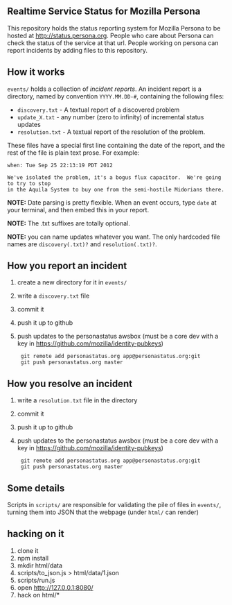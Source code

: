 ## Realtime Service Status for Mozilla Persona

This repository holds the status reporting system for Mozilla Persona
to be hosted at http://status.persona.org.  People who care about
Persona can check the status of the service at that url.  People working
on persona can report incidents by adding files to this repository.

## How it works

`events/` holds a collection of *incident reports*.  An incident report is a directory,
named by convention `YYYY.MM.DD-#`, containing the following files:

  * `discovery.txt` - A textual report of a discovered problem
  * `update_X.txt` - any number (zero to infinity) of incremental status updates
  * `resolution.txt` - A textual report of the resolution of the problem.

These files have a special first line containing the date of the report, and the rest of the
file is plain text prose.  For example:

    when: Tue Sep 25 22:13:19 PDT 2012

    We've isolated the problem, it's a bogus flux capacitor.  We're going to try to stop
    in the Aquila System to buy one from the semi-hostile Midorians there.

**NOTE:** Date parsing is pretty flexible.  When an event occurs, type `date` at your terminal,
and then embed this in your report.

**NOTE:** The .txt suffixes are totally optional.

**NOTE:** you can name updates whatever you want.  The only hardcoded file names are `discovery(.txt)?`
and `resolution(.txt)?`.

## How you report an incident

1. create a new directory for it in `events/`
2. write a `discovery.txt` file
3. commit it
4. push it up to github
5. push updates to the personastatus awsbox (must be a core dev with a key in https://github.com/mozilla/identity-pubkeys)

        git remote add personastatus.org app@personastatus.org:git
        git push personastatus.org master

## How you resolve an incident

1. write a `resolution.txt` file in the directory
2. commit it
3. push it up to github
4. push updates to the personastatus awsbox (must be a core dev with a key in https://github.com/mozilla/identity-pubkeys)

        git remote add personastatus.org app@personastatus.org:git
        git push personastatus.org master

## Some details

Scripts in `scripts/` are responsible for validating the pile of files in `events/`,
turning them into JSON that the webpage (under `html/` can render)

## hacking on it

1. clone it
2. npm install
3. mkdir html/data
4. scripts/to_json.js > html/data/1.json
5. scripts/run.js
6. open http://127.0.0.1:8080/
7. hack on html/*


